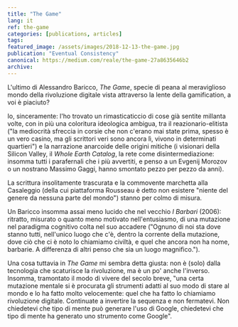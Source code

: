 ```yaml
---
title: "The Game"
lang: it
ref: the-game
categories: [publications, articles]
tags:
featured_image: /assets/images/2018-12-13-the-game.jpg
publication: "Eventual Consistency"
canonical: https://medium.com/reale/the-game-27a8635646b2
archive:
---
```


L'ultimo di Alessandro Baricco, *The Game*, specie di peana al meraviglioso mondo della rivoluzione digitale vista attraverso la lente della gamification, a voi è piaciuto?

Io, sinceramente: l'ho trovato un rimasticaticcio di cose già sentite millanta volte, con in più una coloritura ideologica ambigua, tra il reazionario-elitista ("la mediocrità sfreccia in corsie che non c'erano mai state prima, spesso è un vero casino, ma gli scrittori veri sono ancora lì, vivono in determinati quartieri") e la narrazione anarcoide delle origini mitiche (i visionari della Silicon Valley, il *Whole Earth Catalog*, la rete come disintermediazione: insomma tutti i parafernali che i più avvertiti, e penso a un Evgenij Morozov o un nostrano Massimo Gaggi, hanno smontato pezzo per pezzo da anni).

La scrittura insolitamente trascurata e la commovente marchetta alla Casaleggio (della cui piattaforma Rousseau è detto non esistere "niente del genere da nessuna parte del mondo") stanno per colmo di misura.

Un Baricco insomma assai meno lucido che nel vecchio *I Barbari* (2006): ritratto, misurato o quanto meno motivato nell'entusiasmo, di una mutazione nel paradigma cognitivo colta nel suo accadere (‟Ognuno di noi sta dove stanno tutti, nell'unico luogo che c'è, dentro la corrente della mutazione, dove ciò che ci è noto lo chiamiamo civiltà, e quel che ancora non ha nome, barbarie. A differenza di altri penso che sia un luogo magnifico.").

Una cosa tuttavia in *The Game* mi sembra detta giusta: non è (solo) dalla tecnologia che scaturisce la rivoluzione, ma è un po' anche l'inverso. Insomma, tramontato il modo di vivere del secolo breve, ‟una certa mutazione mentale si è procurata gli strumenti adatti al suo modo di stare al mondo e lo ha fatto molto velocemente: quel che ha fatto lo chiamiamo rivoluzione digitale. Continuate a invertire la sequenza e non fermatevi. Non chiedetevi che tipo di mente può generare l'uso di Google, chiedetevi che tipo di mente ha generato uno strumento come Google".
